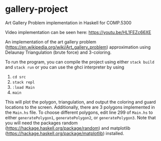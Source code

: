 # gallery-project
 Art Gallery Problem implementation in Haskell for COMP.5300

 Video implementation can be seen here: https://youtu.be/HL1FEZc66XE

 An implementation of the art gallery problem (https://en.wikipedia.org/wiki/Art_gallery_problem) approximation using Delaunay Triangulation (brute force) and 3-coloring.

 To run the program, you can compile the project using either `stack build` and `stack run` or you can use the ghci interpreter by using 
   1. `cd src`
   2. `stack repl`
   3. `:load Main`
   4. `main`

This will plot the polygon, triangulation, and output the coloring and guard locations to the screen. Additionally, there are 3 polygons implemented in the `Main.hs` file. To choose different polygons, edit line 299 of `Main.hs` to either `generatePolygon1`, `generatePolygon2`, or `generatePolygon3`. Note that you will need the packages random (https://hackage.haskell.org/package/random) and matplotlib (https://hackage.haskell.org/package/matplotlib) installed.
